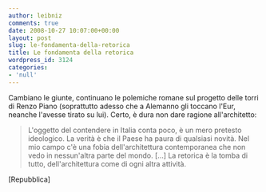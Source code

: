```yaml
---
author: leibniz
comments: true
date: 2008-10-27 10:07:00+00:00
layout: post
slug: le-fondamenta-della-retorica
title: Le fondamenta della retorica
wordpress_id: 3124
categories:
- 'null'
---
```


Cambiano le giunte, continuano le polemiche romane sul progetto delle torri di Renzo Piano (soprattutto adesso che a Alemanno gli toccano l'Eur, neanche l'avesse tirato su lui). Certo, è dura non dare ragione all'architetto:


> L'oggetto del contendere in Italia conta poco, è un mero pretesto ideologico. La verità è che il Paese ha paura di qualsiasi novità. Nel mio campo c'è una fobia dell'architettura contemporanea che non vedo in nessun'altra parte del mondo. [...] La retorica è la tomba di tutto, dell'architettura come di ogni altra attività.


[Repubblica]
